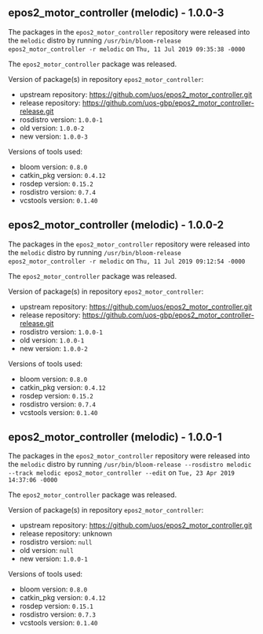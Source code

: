 ## epos2_motor_controller (melodic) - 1.0.0-3

The packages in the `epos2_motor_controller` repository were released into the `melodic` distro by running `/usr/bin/bloom-release epos2_motor_controller -r melodic` on `Thu, 11 Jul 2019 09:35:38 -0000`

The `epos2_motor_controller` package was released.

Version of package(s) in repository `epos2_motor_controller`:

- upstream repository: https://github.com/uos/epos2_motor_controller.git
- release repository: https://github.com/uos-gbp/epos2_motor_controller-release.git
- rosdistro version: `1.0.0-1`
- old version: `1.0.0-2`
- new version: `1.0.0-3`

Versions of tools used:

- bloom version: `0.8.0`
- catkin_pkg version: `0.4.12`
- rosdep version: `0.15.2`
- rosdistro version: `0.7.4`
- vcstools version: `0.1.40`


## epos2_motor_controller (melodic) - 1.0.0-2

The packages in the `epos2_motor_controller` repository were released into the `melodic` distro by running `/usr/bin/bloom-release epos2_motor_controller -r melodic` on `Thu, 11 Jul 2019 09:12:54 -0000`

The `epos2_motor_controller` package was released.

Version of package(s) in repository `epos2_motor_controller`:

- upstream repository: https://github.com/uos/epos2_motor_controller.git
- release repository: https://github.com/uos-gbp/epos2_motor_controller-release.git
- rosdistro version: `1.0.0-1`
- old version: `1.0.0-1`
- new version: `1.0.0-2`

Versions of tools used:

- bloom version: `0.8.0`
- catkin_pkg version: `0.4.12`
- rosdep version: `0.15.2`
- rosdistro version: `0.7.4`
- vcstools version: `0.1.40`


## epos2_motor_controller (melodic) - 1.0.0-1

The packages in the `epos2_motor_controller` repository were released into the `melodic` distro by running `/usr/bin/bloom-release --rosdistro melodic --track melodic epos2_motor_controller --edit` on `Tue, 23 Apr 2019 14:37:06 -0000`

The `epos2_motor_controller` package was released.

Version of package(s) in repository `epos2_motor_controller`:

- upstream repository: https://github.com/uos/epos2_motor_controller.git
- release repository: unknown
- rosdistro version: `null`
- old version: `null`
- new version: `1.0.0-1`

Versions of tools used:

- bloom version: `0.8.0`
- catkin_pkg version: `0.4.12`
- rosdep version: `0.15.1`
- rosdistro version: `0.7.3`
- vcstools version: `0.1.40`


